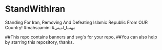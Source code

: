 # StandWithIran
Standing For Iran, Removing And Defeating Islamic Republic From OUR Country! #mahsaamini #مهسا_امینی

##This repo contains banners and svg's for your repo,
##You can also help by starring this repository, thanks.

